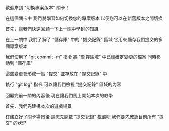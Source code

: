 歡迎來到
"切換專案版本" 關卡！

在這個關卡中
我們將學習如何切換您的專案版本
以便您可以在新舊版本之間切換

首先，讓我們快速回顧一下上一關中學到的知識

在上一關中
我們了解了 "儲存庫" 中的 "提交記錄" 區域
它用來儲存我們提交的多個專案版本

我們使用了 "git commit -m" 指令
將 "暫存區域" 中已經確定變更的檔案
同時移動到 "儲存庫" 

這些變更會形成一個 "提交"
並存放在 "提交記錄" 中

執行 "git log" 指令
可以讓我們檢視 "提交記錄" 區域的內容

回顧完前一關的內容後
現在讓我們馬上開始本次的教學

首先，我們先建構本次的遊戲場景

在建立好了關卡場景後
請您先開啟 "提交記錄" 視窗吧
我們要先確認目前所有 "提交" 的狀況